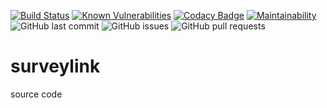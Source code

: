 [![Build Status](https://www.travis-ci.com/mohanrvce/surveylink.svg?branch=main)](https://www.travis-ci.com/mohanrvce/surveylink)  [![Known Vulnerabilities](https://snyk.io/test/github/mohanrvce/surveylink/badge.svg)](https://snyk.io/test/github/mohanrvce/surveylink) [![Codacy Badge](https://app.codacy.com/project/badge/Grade/6262373c5fa245febee319033b0d2cbb)](https://www.codacy.com/gh/mohanrvce/surveylink/dashboard?utm_source=github.com&amp;utm_medium=referral&amp;utm_content=mohanrvce/surveylink&amp;utm_campaign=Badge_Grade) [![Maintainability](https://api.codeclimate.com/v1/badges/414736783231ef522a79/maintainability)](https://codeclimate.com/github/mohanrvce/surveylink/maintainability)  ![GitHub last commit](https://img.shields.io/github/last-commit/mohanrvce/surveylink)  ![GitHub issues](https://img.shields.io/github/issues/mohanrvce/surveylink)  ![GitHub pull requests](https://img.shields.io/github/issues-pr/mohanrvce/surveylink)  

# surveylink
source code
